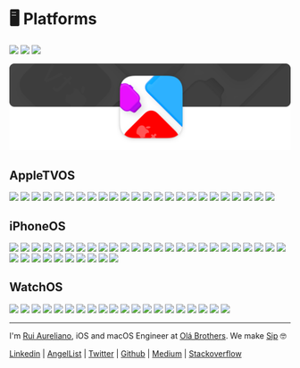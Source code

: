 # 🖥 Platforms

[![](https://img.shields.io/badge/MIT-License-0f73b4.svg)](./LICENSE.md) [![](https://img.shields.io/badge/swift-5.3-0f73b4.svg)](https://swift.org/blog/swift-5-3-released/) [![](https://img.shields.io/badge/docs-1.0-0f73b4.svg)](./DOCS.md)

![](./assets/header/header.png)

## AppleTVOS

[![](https://img.shields.io/badge/AppleTV%20OS-14.3-0f73b4.svg)](./platforms/AppleTVOS/14.3) 
[![](https://img.shields.io/badge/AppleTV%20OS-14.2-0f73b4.svg)](./platforms/AppleTVOS/14.2)
[![](https://img.shields.io/badge/AppleTV%20OS-14.1-0f73b4.svg)](./platforms/AppleTVOS/14.1)
[![](https://img.shields.io/badge/AppleTV%20OS-14.0-0f73b4.svg)](./platforms/AppleTVOS/14.0) 
[![](https://img.shields.io/badge/AppleTV%20OS-13.4-0f73b4.svg)](./platforms/AppleTVOS/13.4) 
[![](https://img.shields.io/badge/AppleTV%20OS-13.3-0f73b4.svg)](./platforms/AppleTVOS/13.3) 
[![](https://img.shields.io/badge/AppleTV%20OS-13.2-0f73b4.svg)](./platforms/AppleTVOS/13.2) 
[![](https://img.shields.io/badge/AppleTV%20OS-13.0-0f73b4.svg)](./platforms/AppleTVOS/13.0) 
[![](https://img.shields.io/badge/AppleTV%20OS-12.4-0f73b4.svg)](./platforms/AppleTVOS/12.4) 
[![](https://img.shields.io/badge/AppleTV%20OS-12.3-0f73b4.svg)](./platforms/AppleTVOS/12.3) 
[![](https://img.shields.io/badge/AppleTV%20OS-12.2-0f73b4.svg)](./platforms/AppleTVOS/12.2) 
[![](https://img.shields.io/badge/AppleTV%20OS-12.1-0f73b4.svg)](./platforms/AppleTVOS/12.1) 
[![](https://img.shields.io/badge/AppleTV%20OS-12.0-0f73b4.svg)](./platforms/AppleTVOS/12.0)
[![](https://img.shields.io/badge/AppleTV%20OS-11.4-0f73b4.svg)](./platforms/AppleTVOS/11.4) 
[![](https://img.shields.io/badge/AppleTV%20OS-11.3-0f73b4.svg)](./platforms/AppleTVOS/11.3) 
[![](https://img.shields.io/badge/AppleTV%20OS-11.2-0f73b4.svg)](./platforms/AppleTVOS/11.2)
[![](https://img.shields.io/badge/AppleTV%20OS-11.1-0f73b4.svg)](./platforms/AppleTVOS/11.1) 
[![](https://img.shields.io/badge/AppleTV%20OS-11.0-0f73b4.svg)](./platforms/AppleTVOS/11.0) 
[![](https://img.shields.io/badge/AppleTV%20OS-10.2-0f73b4.svg)](./platforms/AppleTVOS/10.2) 
[![](https://img.shields.io/badge/AppleTV%20OS-10.1-0f73b4.svg)](./platforms/AppleTVOS/10.1)
[![](https://img.shields.io/badge/AppleTV%20OS-10.0-0f73b4.svg)](./platforms/AppleTVOS/10.0)
[![](https://img.shields.io/badge/AppleTV%20OS-9.2-0f73b4.svg)](./platforms/AppleTVOS/9.2) 
[![](https://img.shields.io/badge/AppleTV%20OS-9.1-0f73b4.svg)](./platforms/AppleTVOS/9.1) 
[![](https://img.shields.io/badge/AppleTV%20OS-9.0-0f73b4.svg)](./platforms/AppleTVOS/9.0) 

## iPhoneOS

[![](https://img.shields.io/badge/iPhone%20OS-14.3-0f73b4.svg)](./platforms/iPhoneOS/14.3)
[![](https://img.shields.io/badge/iPhone%20OS-14.2-0f73b4.svg)](./platforms/iPhoneOS/14.2)
[![](https://img.shields.io/badge/iPhone%20OS-14.1-0f73b4.svg)](./platforms/iPhoneOS/14.1)
[![](https://img.shields.io/badge/iPhone%20OS-14.0-0f73b4.svg)](./platforms/iPhoneOS/14.0)
[![](https://img.shields.io/badge/iPhone%20OS-13.7-0f73b4.svg)](./platforms/iPhoneOS/13.7) 
[![](https://img.shields.io/badge/iPhone%20OS-13.6-0f73b4.svg)](./platforms/iPhoneOS/13.6)
[![](https://img.shields.io/badge/iPhone%20OS-13.5-0f73b4.svg)](./platforms/iPhoneOS/13.5)
[![](https://img.shields.io/badge/iPhone%20OS-13.4-0f73b4.svg)](./platforms/iPhoneOS/13.4)
[![](https://img.shields.io/badge/iPhone%20OS-13.3-0f73b4.svg)](./platforms/iPhoneOS/13.3)
[![](https://img.shields.io/badge/iPhone%20OS-13.2-0f73b4.svg)](./platforms/iPhoneOS/13.2) 
[![](https://img.shields.io/badge/iPhone%20OS-13.1-0f73b4.svg)](./platforms/iPhoneOS/13.1) 
[![](https://img.shields.io/badge/iPhone%20OS-13.0-0f73b4.svg)](./platforms/iPhoneOS/13.0) 
[![](https://img.shields.io/badge/iPhone%20OS-12.4-0f73b4.svg)](./platforms/iPhoneOS/12.4)
[![](https://img.shields.io/badge/iPhone%20OS-12.3-0f73b4.svg)](./platforms/iPhoneOS/12.3)
[![](https://img.shields.io/badge/iPhone%20OS-12.2-0f73b4.svg)](./platforms/iPhoneOS/12.2)
[![](https://img.shields.io/badge/iPhone%20OS-12.1-0f73b4.svg)](./platforms/iPhoneOS/12.1) 
[![](https://img.shields.io/badge/iPhone%20OS-12.0-0f73b4.svg)](./platforms/iPhoneOS/12.0)
[![](https://img.shields.io/badge/iPhone%20OS-11.4-0f73b4.svg)](./platforms/iPhoneOS/11.4) 
[![](https://img.shields.io/badge/iPhone%20OS-11.3-0f73b4.svg)](./platforms/iPhoneOS/11.3) 
[![](https://img.shields.io/badge/iPhone%20OS-11.2-0f73b4.svg)](./platforms/iPhoneOS/11.2) 
[![](https://img.shields.io/badge/iPhone%20OS-11.1-0f73b4.svg)](./platforms/iPhoneOS/11.1) 
[![](https://img.shields.io/badge/iPhone%20OS-11.0-0f73b4.svg)](./platforms/iPhoneOS/11.0) 
[![](https://img.shields.io/badge/iPhone%20OS-10.3-0f73b4.svg)](./platforms/iPhoneOS/10.3)
[![](https://img.shields.io/badge/iPhone%20OS-10.2-0f73b4.svg)](./platforms/iPhoneOS/10.2)
[![](https://img.shields.io/badge/iPhone%20OS-10.1-0f73b4.svg)](./platforms/iPhoneOS/10.1)
[![](https://img.shields.io/badge/iPhone%20OS-10.0-0f73b4.svg)](./platforms/iPhoneOS/10.0) 
[![](https://img.shields.io/badge/iPhone%20OS-9.3-0f73b4.svg)](./platforms/iPhoneOS/9.3) 
[![](https://img.shields.io/badge/iPhone%20OS-9.2-0f73b4.svg)](./platforms/iPhoneOS/9.2) 
[![](https://img.shields.io/badge/iPhone%20OS-9.1-0f73b4.svg)](./platforms/iPhoneOS/9.1) 
[![](https://img.shields.io/badge/iPhone%20OS-9.0-0f73b4.svg)](./platforms/iPhoneOS/9.0)
[![](https://img.shields.io/badge/iPhone%20OS-8.4-0f73b4.svg)](./platforms/iPhoneOS/8.4) 
[![](https://img.shields.io/badge/iPhone%20OS-8.3-0f73b4.svg)](./platforms/iPhoneOS/8.3) 
[![](https://img.shields.io/badge/iPhone%20OS-8.2-0f73b4.svg)](./platforms/iPhoneOS/8.2)
[![](https://img.shields.io/badge/iPhone%20OS-8.1-0f73b4.svg)](./platforms/iPhoneOS/8.1) 
[![](https://img.shields.io/badge/iPhone%20OS-8.0-0f73b4.svg)](./platforms/iPhoneOS/8.0) 

## WatchOS

[![](https://img.shields.io/badge/Watch%20OS-7.2-0f73b4.svg)](./platforms/WatchOS/7.2)
[![](https://img.shields.io/badge/Watch%20OS-7.1-0f73b4.svg)](./platforms/WatchOS/7.1) 
[![](https://img.shields.io/badge/Watch%20OS-7.0-0f73b4.svg)](./platforms/WatchOS/7.0)
[![](https://img.shields.io/badge/Watch%20OS-6.2-0f73b4.svg)](./platforms/WatchOS/6.2) 
[![](https://img.shields.io/badge/Watch%20OS-6.1-0f73b4.svg)](./platforms/WatchOS/6.1) 
[![](https://img.shields.io/badge/Watch%20OS-6.0-0f73b4.svg)](./platforms/WatchOS/6.0)
[![](https://img.shields.io/badge/Watch%20OS-5.3-0f73b4.svg)](./platforms/WatchOS/5.3) 
[![](https://img.shields.io/badge/Watch%20OS-5.2-0f73b4.svg)](./platforms/WatchOS/5.2) 
[![](https://img.shields.io/badge/Watch%20OS-5.1-0f73b4.svg)](./platforms/WatchOS/5.1) 
[![](https://img.shields.io/badge/Watch%20OS-5.0-0f73b4.svg)](./platforms/WatchOS/5.0) 
[![](https://img.shields.io/badge/Watch%20OS-4.3-0f73b4.svg)](./platforms/WatchOS/4.3) 
[![](https://img.shields.io/badge/Watch%20OS-4.2-0f73b4.svg)](./platforms/WatchOS/4.2) 
[![](https://img.shields.io/badge/Watch%20OS-4.1-0f73b4.svg)](./platforms/WatchOS/4.1) 
[![](https://img.shields.io/badge/Watch%20OS-4.0-0f73b4.svg)](./platforms/WatchOS/4.0)
[![](https://img.shields.io/badge/Watch%20OS-3.2-0f73b4.svg)](./platforms/WatchOS/3.2) 
[![](https://img.shields.io/badge/Watch%20OS-3.1-0f73b4.svg)](./platforms/WatchOS/3.1)
[![](https://img.shields.io/badge/Watch%20OS-3.0-0f73b4.svg)](./platforms/WatchOS/3.0) 
[![](https://img.shields.io/badge/Watch%20OS-2.2-0f73b4.svg)](./platforms/WatchOS/2.2) 
[![](https://img.shields.io/badge/Watch%20OS-2.1-0f73b4.svg)](./platforms/WatchOS/2.1)
[![](https://img.shields.io/badge/Watch%20OS-2.0-0f73b4.svg)](./platforms/WatchOS/2.0) 

---

I'm [Rui Aureliano](http://ruiaureliano.com), iOS and macOS Engineer at [Olá Brothers](https://theolabrothers.com). We make [Sip](https://sipapp.io) 🤓

[Linkedin](https://www.linkedin.com/in/ruiaureliano) | [AngelList](https://angel.co/ruiaureliano) | [Twitter](https://twitter.com/ruiaureliano) | [Github](https://github.com/ruiaureliano) | [Medium](https://medium.com/@ruiaureliano) | [Stackoverflow](https://stackoverflow.com/users/881095/ruiaureliano)
